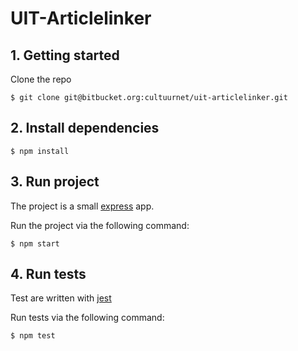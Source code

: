 # UIT-Articlelinker

## 1. Getting started

Clone the repo

```
$ git clone git@bitbucket.org:cultuurnet/uit-articlelinker.git
```

## 2. Install dependencies

```
$ npm install
```

## 3. Run project

The project is a small [express](https://expressjs.com/) app.

Run the project via the following command: 

```
$ npm start
```

## 4. Run tests

Test are written with [jest](https://jestjs.io/en/)

Run tests via the following command:

```
$ npm test
```


